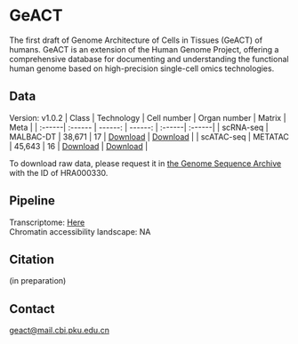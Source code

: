 # GeACT

The first draft of Genome Architecture of Cells in Tissues (GeACT) of humans. GeACT is an extension of the Human Genome Project, offering a comprehensive database for documenting and understanding the functional human genome based on high-precision single-cell omics technologies.

## Data
Version: v1.0.2
| Class | Technology | Cell number | Organ number | Matrix | Meta |
| :------| :------ | ------: | ------: | :------| :------|
| scRNA-seq | MALBAC-DT | 38,671 | 17 | [Download](http://geact.gao-lab.org/) | [Download](https://github.com/gao-lab/GeACT/blob/master/scRNA-seq/pooled_data_all/All/cell_metatable_filtered_aligned.txt) |
| scATAC-seq | METATAC | 45,643 | 16 | [Download](http://geact.gao-lab.org/) | [Download](https://github.com/gao-lab/GeACT/blob/master/METATAC/pooled_data_all/All/cell_metatable_ATAC_global.txt) |

To download raw data, please request it in [the Genome Sequence Archive](https://bigd.big.ac.cn/gsa-human/) with the ID of HRA000330.

## Pipeline
Transcriptome: [Here](https://github.com/gao-lab/GeACT/blob/master/scRNA-seq/README.md)  
Chromatin accessibility landscape: NA

## Citation
(in preparation)

## Contact
geact@mail.cbi.pku.edu.cn
